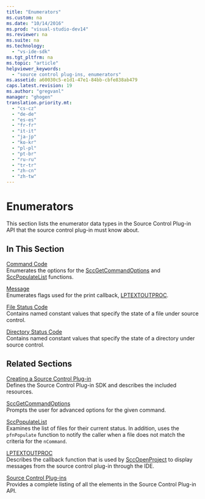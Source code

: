```yaml
---
title: "Enumerators"
ms.custom: na
ms.date: "10/14/2016"
ms.prod: "visual-studio-dev14"
ms.reviewer: na
ms.suite: na
ms.technology: 
  - "vs-ide-sdk"
ms.tgt_pltfrm: na
ms.topic: "article"
helpviewer_keywords: 
  - "source control plug-ins, enumerators"
ms.assetid: a60030c5-e1d1-47e1-84bb-cbfe838ab479
caps.latest.revision: 19
ms.author: "gregvanl"
manager: "ghogen"
translation.priority.mt: 
  - "cs-cz"
  - "de-de"
  - "es-es"
  - "fr-fr"
  - "it-it"
  - "ja-jp"
  - "ko-kr"
  - "pl-pl"
  - "pt-br"
  - "ru-ru"
  - "tr-tr"
  - "zh-cn"
  - "zh-tw"
---
```

# Enumerators
This section lists the enumerator data types in the Source Control Plug-in API that the source control plug-in must know about.  
  
## In This Section  
 [Command Code](../extensibility/command-code-enumerator.md)  
 Enumerates the options for the [SccGetCommandOptions](../extensibility/sccgetcommandoptions-function.md) and [SccPopulateList](../extensibility/sccpopulatelist-function.md) functions.  
  
 [Message](../extensibility/message-enumerator.md)  
 Enumerates flags used for the print callback, [LPTEXTOUTPROC](../extensibility/lptextoutproc.md).  
  
 [File Status Code](../extensibility/file-status-code-enumerator.md)  
 Contains named constant values that specify the state of a file under source control.  
  
 [Directory Status Code](../extensibility/directory-status-code-enumerator.md)  
 Contains named constant values that specify the state of a directory under source control.  
  
## Related Sections  
 [Creating a Source Control Plug-in](../extensibility/creating-a-source-control-plug-in.md)  
 Defines the Source Control Plug-in SDK and describes the included resources.  
  
 [SccGetCommandOptions](../extensibility/sccgetcommandoptions-function.md)  
 Prompts the user for advanced options for the given command.  
  
 [SccPopulateList](../extensibility/sccpopulatelist-function.md)  
 Examines the list of files for their current status. In addition, uses the `pfnPopulate` function to notify the caller when a file does not match the criteria for the `nCommand`.  
  
 [LPTEXTOUTPROC](../extensibility/lptextoutproc.md)  
 Describes the callback function that is used by [SccOpenProject](../extensibility/sccopenproject-function.md) to display messages from the source control plug-in through the IDE.  
  
 [Source Control Plug-ins](../extensibility/source-control-plug-ins.md)  
 Provides a complete listing of all the elements in the Source Control Plug-in API.
